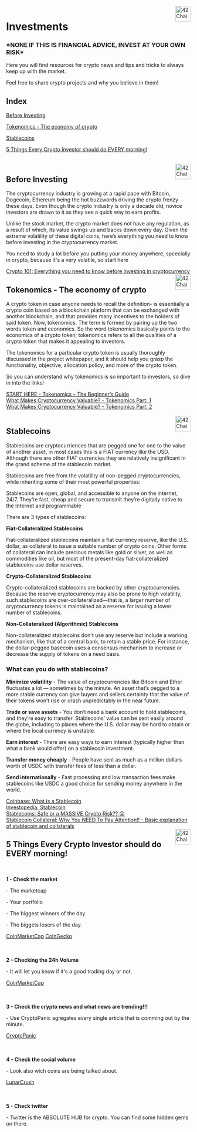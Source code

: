 <img src="https://cdn.discordapp.com/attachments/907996802580611102/916682965419958282/42chain-icon_copy.png?width=400&height=400" alt="42Chain Logo" width="42px" height="42px" align="right"/>
<h1>Investments</h1>

<h3>*NONE IF THIS IS FINANCIAL ADVICE, INVEST AT YOUR OWN RISK*</h3>
<p> Here you will find resources for crypto news and tips and tricks to always keep up with the market.</p>                                     
<p> Feel free to share crypto projects and why you believe in them!</p>

<h2> Index </h2>
<p><a href="#Investing">
 Before Investing
  </a></p>
<p><a href="#TE">
  Tokenomics - The economy of crypto
  </a></p>
<p><a href="#Stable">
  Stablecoins
  </a></p>
<p><a href="#5 Things Every Crypto Investor should do EVERY morning!">
  5 Things Every Crypto Investor should do EVERY morning!
  </a></p>
  </br>

<img src="https://cdn.discordapp.com/attachments/907996802580611102/916682965419958282/42chain-icon_copy.png?width=400&height=400" alt="42Chain Logo" width="42px" height="42px" align="right"/>
<h2 id="Investing">Before Investing</h2>
<p> The cryptocurrency industry is growing at a rapid pace with Bitcoin, Dogecoin, Ethereum being the hot buzzwords driving the crypto frenzy these days. Even though the crypto industry is only a decade old, novice investors are drawn to it as they see a quick way to earn profits.</p>
<p> Unlike the stock market, the crypto market does not have any regulation, as a result of which, its value swings up and backs down every day. Given the extreme volatility of these digital coins, here’s everything you need to know before investing in the cryptocurrency market.</p>
<p> You need to study a lot before you putting your money anywhere, spcecially in crypto, because it's a very volatile, so start here</p>
<a href="https://indianexpress.com/article/technology/crypto/everything-you-need-to-know-before-investing-in-cryptocurrency-7612855/" target="_blank">Crypto 101: Everything you need to know before investing in cryptocurrency</a>
</br>

<img src="https://cdn.discordapp.com/attachments/907996802580611102/916682965419958282/42chain-icon_copy.png?width=400&height=400" alt="42Chain Logo" width="42px" height="42px" align="right"/>
<h2 id="TE">Tokenomics - The economy of crypto</h2>
<p> A crypto token in case anyone needs to recall the definition- is essentially a crypto coin based on a blockchain platform that can be exchanged with another blockchain, and that provides many incentives to the holders of said token. Now, tokenomics. The term is formed by pairing up the two words token and economics. So the word tokenomics basically points to the economics of a crypto token; tokenomics refers to all the qualities of a crypto token that makes it appealing to investors. </p>
<p> The tokenomics for a particular crypto token is usually thoroughly discussed in the project whitepaper, and it should help you grasp the functionality, objective, allocation policy, and more of the crypto token. </p>
<p> So you can understand why tokenomics is so important to investors, so dive in into the links! </p>
<a href="https://101blockchains.com/tokenomics/" target="_blank">START HERE - Tokenomics – The Beginner’s Guide</a>
</br>
<a href="https://www.youtube.com/watch?v=NUBtK4HUcO4" target="_blank">What Makes Cryptocurrency Valuable? - Tokenomics Part: 1</a>
</br>
<a href="https://www.youtube.com/watch?v=VQFrca_Tsm0" target="_blank">What Makes Cryptocurrency Valuable? - Tokenomics Part: 2</a>
<br>
<br>

<img src="https://cdn.discordapp.com/attachments/907996802580611102/916682965419958282/42chain-icon_copy.png?width=400&height=400" alt="42Chain Logo" width="42px" height="42px" align="right"/>
<h2 id="Stable">Stablecoins</h2>

<p> Stablecoins are cryptocurriences that are pegged one for one to the value of another asset, in most cases this is a FIAT currency like the USD. Although there are other FIAT currencies they are relatively insignificant in the grand scheme of the stablecoin market.</p> 
<p> Stablecoins are free from the volatility of non-pegged cryptocurrencies, while inheriting some of their most powerful properties:
</p>
<p> Stablecoins are open, global, and accessible to anyone on the internet, 24/7.  
They’re fast, cheap and secure to transmit 
they’re digitally native to the Internet and programmable</p>
<p>There are 3 types of stablecoins:</p>
<p> <b>Fiat-Collateralized Stablecoins</b></p>
<p> Fiat-collateralized stablecoins maintain a fiat currency reserve, like the U.S. dollar, as collateral to issue a suitable number of crypto coins. Other forms of collateral can include precious metals like gold or silver, as well as commodities like oil, but most of the present-day fiat-collateralized stablecoins use dollar reserves.</p>
<p> <b>Crypto-Collateralized Stablecoins</b></p>
<p> Crypto-collateralized stablecoins are backed by other cryptocurrencies. Because the reserve cryptocurrency may also be prone to high volatility, such stablecoins are over-collateralized—that is, a larger number of cryptocurrency tokens is maintained as a reserve for issuing a lower number of stablecoins.</p>
<p> <b>Non-Collateralized (Algorithmic) Stablecoins</b></p>
<p> Non-collateralized stablecoins don't use any reserve but include a working mechanism, like that of a central bank, to retain a stable price. For instance, the dollar-pegged basecoin uses a consensus mechanism to increase or decrease the supply of tokens on a need basis.</p>
<h3> What can you do with stablecoins?</h3>
<p> <strong>Minimize volatility</strong> - The value of cryptocurrencies like Bitcoin and Ether fluctuates a lot — sometimes by the minute. An asset that’s pegged to a more stable currency can give buyers and sellers certainty that the value of their tokens won’t rise or crash unpredictably in the near future. </p>
<p> <strong> Trade or save assets</strong> - You don’t need a bank account to hold stablecoins, and they’re easy to transfer. Stablecoins’ value can be sent easily around the globe, including to places where the U.S. dollar may be hard to obtain or where the local currency is unstable. </p>
<p> <strong>Earn interest</strong> - There are easy ways to earn interest (typically higher than what a bank would offer) on a stablecoin investment.</p>
<p> <strong>Transfer money cheaply</strong> - People have sent as much as a million dollars worth of USDC with transfer fees of less than a dollar.</p>
<p> <strong>Send internationally</strong> - Fast processing and low transaction fees make stablecoins like USDC a good choice for sending money anywhere in the world.</p>
<a href="https://www.coinbase.com/learn/crypto-basics/what-is-a-stablecoin" target="_blank">Coinbase: What is a Stablecoin</a>
</br>
<a href="https://www.investopedia.com/terms/s/stablecoin.asp" target="_blank">Investopedia: Stablecoin</a>
</br>
<a href="https://www.youtube.com/watch?v=Q3tunUaDwN0" target="_blank">Stablecoins: Safe or a MASSIVE Crypto Risk?? 😲</a>
</br>
<a href="https://www.youtube.com/watch?v=TxcTDNHSS-U" target="_blank">Stablecoin Collateral: Why You NEED To Pay Attention!! - Basic explanation of stablecoin and collaterals</a>
</br>

<img src="https://cdn.discordapp.com/attachments/907996802580611102/916682965419958282/42chain-icon_copy.png?width=400&height=400" alt="42Chain Logo" width="42px" height="42px" align="right"/>
<h2 id="5 Things Every Crypto Investor should do EVERY morning!">5 Things Every Crypto Investor should do EVERY morning!</h2>
<br>
<p> <b>1 - Check the market</b></p>
<p>    - The marketcap</p>
<p>    - Your portfolio</p>
<p>    - The biggest winners of the day</p>
<p>    - The biggets losers of the day.</p>
<a href="https://coinmarketcap.com/" target="_blank">CoinMarketCap</a>
<a href="https://www.coingecko.com/en" target="_blank">CoinGecko</a>
<br>
<br>
<br>
<p> <b>2 - Checking the 24h Volume</b></p>
<p>    - It will let you know if it's a good trading day or not.</p>
<a href="https://coinmarketcap.com/" target="_blank">CoinMarketCap</a>
<br>
<br>
<br>
<p> <b>3 - Check the crypto news and what news are trending!!!</b></p> 
<p>    - Use CryptoPanic agregates every single article that is comming out by the minute.</p>
<a href="https://cryptopanic.com/" target="_blank">CryptoPanic</a>
<br>
<br>
<br>
<p> <b>4 - Check the social volume</b></p>
<p>    - Look also wich coins are being talked about.</p>
<a href="https://lunarcrush.com/" target="_blank">LunarCrush</a>
<br>
<br>
<br>
<p> <b>5 - Check twitter</b></p>
<p>    - Twitter is the ABSOLUTE HUB for crypto. You can find some hidden gems on there.</p>
<br>

<!-- Don't forget the <br> between links!!!! -->


<!-- 

## ADD NEW TOPIC DO INDEX

<p><a href="#The id you'll put on the Header of the new topic">
  The name you want to appear in the index
</a></p>

## ADD NEW TOPIC

<img src="https://cdn.discordapp.com/attachments/907996802580611102/916682965419958282/42chain-icon_copy.png?width=400&height=400" alt="42Chain Logo" width="42px" height="42px" align="right"/>
<h2 id="YOUR TOPIC">YOUR TOPIC</h2>
<p> A short resume about the subject itslef to people see if its what they are looking for.</p>
<p> If you got a link to add please do it here, copy and paste the the line <a ... </a> </p>
<a href="URL" target="_blank">The title of the link!</a> 
<br>

## ADD NEW LINKS

<a href="https://github.com/benmaia/42chain_learning_resources" target="_blank">Exemple</a>
DONT'T FORGET THE <BR> BETWEEN LINKS!!!!-->


